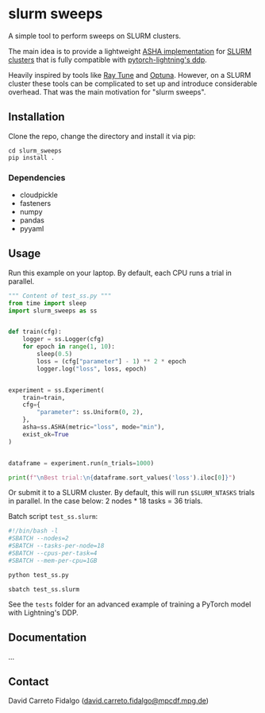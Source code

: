 # slurm sweeps
A simple tool to perform sweeps on SLURM clusters.

The main idea is to provide a lightweight [ASHA implementation](https://arxiv.org/abs/1810.05934) for
[SLURM clusters](https://slurm.schedmd.com/overview.html) that is fully compatible with
[pytorch-lightning's ddp](https://lightning.ai/docs/pytorch/stable/accelerators/gpu_intermediate.html#distributed-data-parallel).

Heavily inspired by tools like [Ray Tune](https://www.ray.io/ray-tune) and [Optuna](https://optuna.org/).
However, on a SLURM cluster these tools can be complicated to set up and introduce considerable overhead.
That was the main motivation for "slurm sweeps".

## Installation
Clone the repo, change the directory and install it via pip:

```commandline
cd slurm_sweeps
pip install .
```

### Dependencies
- cloudpickle
- fasteners
- numpy
- pandas
- pyyaml

## Usage
Run this example on your laptop.
By default, each CPU runs a trial in parallel.

```python
""" Content of test_ss.py """
from time import sleep
import slurm_sweeps as ss


def train(cfg):
    logger = ss.Logger(cfg)
    for epoch in range(1, 10):
        sleep(0.5)
        loss = (cfg["parameter"] - 1) ** 2 * epoch
        logger.log("loss", loss, epoch)


experiment = ss.Experiment(
    train=train,
    cfg={
        "parameter": ss.Uniform(0, 2),
    },
    asha=ss.ASHA(metric="loss", mode="min"),
    exist_ok=True
)


dataframe = experiment.run(n_trials=1000)

print(f"\nBest trial:\n{dataframe.sort_values('loss').iloc[0]}")
```

Or submit it to a SLURM cluster.
By default, this will run `$SLURM_NTASKS` trials in parallel.
In the case below: 2 nodes * 18 tasks = 36 trials.

Batch script `test_ss.slurm`:
```bash
#!/bin/bash -l
#SBATCH --nodes=2
#SBATCH --tasks-per-node=18
#SBATCH --cpus-per-task=4
#SBATCH --mem-per-cpu=1GB

python test_ss.py
```
```commandline
sbatch test_ss.slurm
```

See the `tests` folder for an advanced example of training a PyTorch model with Lightning's DDP.

## Documentation
...

## Contact
David Carreto Fidalgo (david.carreto.fidalgo@mpcdf.mpg.de)
